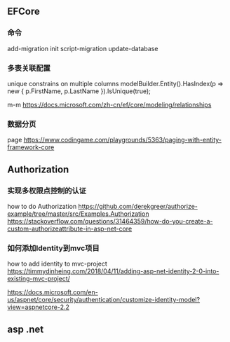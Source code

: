 ## EFCore

### 命令

﻿add-migration  init
script-migration
update-database

### 多表关联配置

unique constrains on multiple columns
modelBuilder.Entity<Person>().HasIndex(p => new { p.FirstName, p.LastName }).IsUnique(true);

m-m
https://docs.microsoft.com/zh-cn/ef/core/modeling/relationships

### 数据分页

page
https://www.codingame.com/playgrounds/5363/paging-with-entity-framework-core

## Authorization

### 实现多权限点控制的认证

how to do Authorization
https://github.com/derekgreer/authorize-example/tree/master/src/Examples.Authorization
https://stackoverflow.com/questions/31464359/how-do-you-create-a-custom-authorizeattribute-in-asp-net-core

### 如何添加Identity到mvc项目

how to add identity to  mvc-project
https://timmydinheing.com/2018/04/11/adding-asp-net-identity-2-0-into-existing-mvc-project/

https://docs.microsoft.com/en-us/aspnet/core/security/authentication/customize-identity-model?view=aspnetcore-2.2

## asp .net

